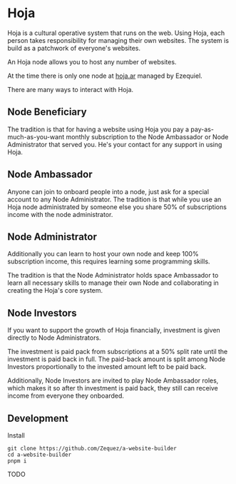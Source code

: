 # Hoja

Hoja is a cultural operative system that runs on the web. Using Hoja, each person takes responsibility for managing their own websites. The system is build as a patchwork of everyone's websites.

An Hoja node allows you to host any number of websites.

At the time there is only one node at [hoja.ar](https://hoja.ar) managed by Ezequiel.

There are many ways to interact with Hoja.

## Node Beneficiary

The tradition is that for having a website using Hoja you pay a pay-as-much-as-you-want monthly subscription to the Node Ambassador or Node Administrator that served you. He's your contact for any support in using Hoja.

## Node Ambassador

Anyone can join to onboard people into a node, just ask for a special account to any Node Administrator. The tradition is that while you use an Hoja node administrated by someone else you share 50% of subscriptions income with the node administrator.

## Node Administrator

Additionally you can learn to host your own node and keep 100% subscription income, this requires learning some programming skills.

The tradition is that the Node Administrator holds space Ambassador to learn all necessary skills to manage their own Node and collaborating in creating the Hoja's core system.


## Node Investors

If you want to support the growth of Hoja financially, investment is given directly to Node Administrators.

The investment is paid pack from subscriptions at a 50% split rate until the investment is paid back in full. The paid-back amount is split among Node Investors proportionally to the invested amount left to be paid back.

Additionally, Node Investors are invited to play Node Ambassador roles, which makes it so after th
investment is paid back, they still can receive income from everyone they onboarded.


## Development

Install

```
git clone https://github.com/Zequez/a-website-builder
cd a-website-builder
pnpm i
```

TODO